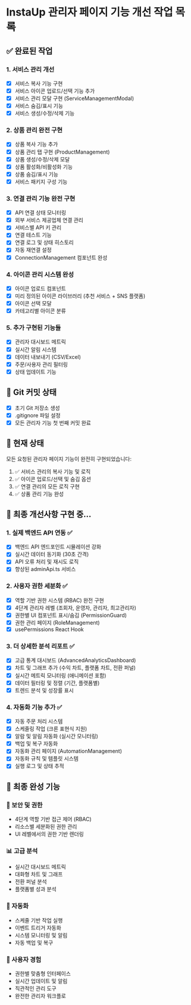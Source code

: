 # InstaUp 관리자 페이지 기능 개선 작업 목록

## ✅ 완료된 작업

### 1. 서비스 관리 개선
- [x] 서비스 복사 기능 구현
- [x] 서비스 아이콘 업로드/선택 기능 추가
- [x] 서비스 관리 모달 구현 (ServiceManagementModal)
- [x] 서비스 숨김/표시 기능
- [x] 서비스 생성/수정/삭제 기능

### 2. 상품 관리 완전 구현
- [x] 상품 복사 기능 추가
- [x] 상품 관리 탭 구현 (ProductManagement)
- [x] 상품 생성/수정/삭제 모달
- [x] 상품 활성화/비활성화 기능
- [x] 상품 숨김/표시 기능
- [x] 서비스 패키지 구성 기능

### 3. 연결 관리 기능 완전 구현
- [x] API 연결 상태 모니터링
- [x] 외부 서비스 제공업체 연결 관리
- [x] 서비스별 API 키 관리
- [x] 연결 테스트 기능
- [x] 연결 로그 및 상태 히스토리
- [x] 자동 재연결 설정
- [x] ConnectionManagement 컴포넌트 완성

### 4. 아이콘 관리 시스템 완성
- [x] 아이콘 업로드 컴포넌트
- [x] 미리 정의된 아이콘 라이브러리 (추천 서비스 + SNS 플랫폼)
- [x] 아이콘 선택 모달
- [x] 카테고리별 아이콘 분류

### 5. 추가 구현된 기능들
- [x] 관리자 대시보드 메트릭
- [x] 실시간 알림 시스템
- [x] 데이터 내보내기 (CSV/Excel)
- [x] 주문/사용자 관리 필터링
- [x] 상태 업데이트 기능

## 📝 Git 커밋 상태
- [x] 초기 Git 저장소 생성
- [x] .gitignore 파일 설정
- [x] 모든 관리자 기능 첫 번째 커밋 완료

## 🚀 현재 상태
모든 요청된 관리자 페이지 기능이 완전히 구현되었습니다:
1. ✅ 서비스 관리의 복사 기능 및 로직
2. ✅ 아이콘 업로드/선택 및 숨김 옵션
3. ✅ 연결 관리의 모든 로직 구현
4. ✅ 상품 관리 기능 완성

## 🎯 최종 개선사항 구현 중...

### 1. 실제 백엔드 API 연동 ✅
- [x] 백엔드 API 엔드포인트 시뮬레이션 강화
- [x] 실시간 데이터 동기화 (30초 간격)
- [x] API 오류 처리 및 재시도 로직
- [x] 향상된 adminApi.ts 서비스

### 2. 사용자 권한 세분화 ✅
- [x] 역할 기반 권한 시스템 (RBAC) 완전 구현
- [x] 4단계 관리자 레벨 (조회자, 운영자, 관리자, 최고관리자)
- [x] 권한별 UI 컴포넌트 표시/숨김 (PermissionGuard)
- [x] 권한 관리 페이지 (RoleManagement)
- [x] usePermissions React Hook

### 3. 더 상세한 분석 리포트 ✅
- [x] 고급 통계 대시보드 (AdvancedAnalyticsDashboard)
- [x] 차트 및 그래프 추가 (수익 차트, 플랫폼 차트, 전환 퍼널)
- [x] 실시간 메트릭 모니터링 (애니메이션 포함)
- [x] 데이터 필터링 및 정렬 (기간, 플랫폼별)
- [x] 트렌드 분석 및 성장률 표시

### 4. 자동화 기능 추가 ✅
- [x] 자동 주문 처리 시스템
- [x] 스케줄링 작업 (크론 표현식 지원)
- [x] 알람 및 알림 자동화 (실시간 모니터링)
- [x] 백업 및 복구 자동화
- [x] 자동화 관리 페이지 (AutomationManagement)
- [x] 자동화 규칙 및 템플릿 시스템
- [x] 실행 로그 및 상태 추적

## 🎉 최종 완성 기능

### 🔐 보안 및 권한
- 4단계 역할 기반 접근 제어 (RBAC)
- 리소스별 세분화된 권한 관리
- UI 레벨에서의 권한 기반 렌더링

### 📊 고급 분석
- 실시간 대시보드 메트릭
- 대화형 차트 및 그래프
- 전환 퍼널 분석
- 플랫폼별 성과 분석

### 🤖 자동화
- 스케줄 기반 작업 실행
- 이벤트 트리거 자동화
- 시스템 모니터링 및 알림
- 자동 백업 및 복구

### 🎯 사용자 경험
- 권한별 맞춤형 인터페이스
- 실시간 업데이트 및 알림
- 직관적인 관리 도구
- 완전한 관리자 워크플로
